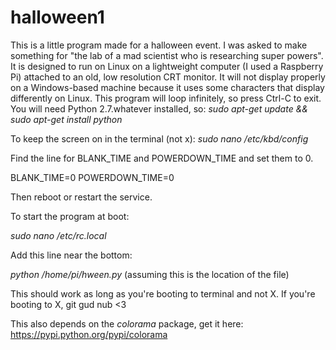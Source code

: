 # halloween1

This is a little program made for a halloween event.  I was asked to make something for "the lab of a mad scientist who is researching super powers". It is designed to run on Linux on a lightweight computer (I used a Raspberry Pi) attached to an old, low resolution CRT monitor.  It will not display properly on a Windows-based machine because it uses some characters that display differently on Linux.
This program will loop infinitely, so press Ctrl-C to exit.
You will need Python 2.7.whatever installed, so: *sudo apt-get update && sudo apt-get install python*

To keep the screen on in the terminal (not x): 
*sudo nano /etc/kbd/config*

Find the line for BLANK_TIME and POWERDOWN_TIME and set them to 0.

BLANK_TIME=0
POWERDOWN_TIME=0

Then reboot or restart the service.

To start the program at boot:

*sudo nano /etc/rc.local*

Add this line near the bottom:

*python /home/pi/hween.py*
(assuming this is the location of the file)

This should work as long as you're booting to terminal and not X.  If you're booting to X, git gud nub <3

This also depends on the *colorama* package, get it here: https://pypi.python.org/pypi/colorama
